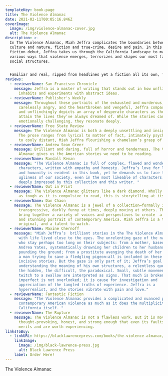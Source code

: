 ```yaml
---
templateKey: book-page
title: The Violence Almanac
date: 2021-02-11T00:05:16.846Z
coverImage:
  image: /img/violence-almanac-cover.jpg
  alt: The Violence Almanac
description: >-
  In The Violence Almanac, Miah Jeffra complicates the boundaries between
  culture and nature, fiction and true-crime, desire and pain. In this powerful
  fiction debut, Jeffra takes us through the California landscape to map the
  various ways that violence emerges, terrorizes and shapes our most familiar
  social structures.


  Familiar and real, ripped from headlines yet a fiction all its own, The Violence Almanac vacillates between visceral horror and heartbreaking humanity. With a broad array of voices, these stories paint a portrait of the vastly diverse, complicated, hyper-mediated state of California and the state of ourselves, and blurs the line between safety and danger, love and obsession, victim and agent of violence.
reviews:
  - reviewerName: San Francisco Chronicle
    message: Jeffra is a master of writing that stands out in how unflinchingly it
      inhabits and experiments with abstract ideas.
  - reviewerName: Publisher's Weekly
    message: Throughout these portraits of the exhausted and murderous, the
      carelessly angry, and the heartbroken and vengeful, Jeffra compassionately
      and unflinchingly depicts an array of desperate characters as they try to
      attain the lives they’ve always dreamed of. While the stories can be
      emotionally challenging, they resonate deeply.
  - reviewerName: Free State Review
    message: The Violence Almanac is both a deeply unsettling and insightful book.
      The prose ranges from lyrical to matter of fact, intimately psychological
      to cooly distant, Miah Jeffra flourishing a chameleon’s grasp of style.
  - reviewerName: Andrew Sean Greer
    message: Brilliant and daring, full of horror and tenderness, The Violence
      Almanac gives us the American stories we need to be reading.
  - reviewerName: Randall Kenan
    message: "The Violence Almanac is full of complex, flawed and wonderfully alive
      characters, written with empathy and honesty. Jeffra’s love for language
      and humanity is evident in this book, yet he demands us to face the
      ugliness of our society, even in the most likeable of characters. I am
      deeply impressed by this collection and this writer. "
  - reviewerName: Out in Print
    message: The Violence Almanac glitters like a dark diamond. Wholly engaging and
      as tough as it is compulsive to read, this is storytelling at its finest.
  - reviewerName: Dan Chaon
    message: The Violence Almanac is a jewel of a collection–formally inventive,
      transgressive, darkly funny at times, deeply moving at others. The stories
      bring together a variety of voices and perspectives to create  a cohesive
      and stunning portrait of contemporary America. Miah Jeffra is a true
      original, and a talent to watch.
  - reviewerName: Maxine Chernoff
    message: "Miah Jeffra’s  brilliant stories in the The Violence Almanac seethe
      with life lived close to the eyes. The unrelenting gaze of the narrators,
      who stay perhaps too long on their subjects: from a mother, based on
      Andrea Yates, systematically drowning her children to her husband, fists
      pounding the ground; from a prostitute avenging the death of her friend to
      a man trying to save a fledgling pigeon–all is included in these honest,
      incisive stories. But the gaze is only part of it; Jeffra’s goal is
      understanding the meaning of his own structures, a relentless quest for
      the hidden, the difficult, the paradoxical. Small, subtle movements from a
      twitch to a swallow are interpreted as signs. That much is broken and
      imperfect is not overlooked; it is cause for investigation and
      appreciation of the tangled truths of experience. Jeffra is a
      hyperrealist, and the stories vibrate with pain and love."
  - reviewerName: Fantastic Fiction
    message: "The Violence Almanac provides a complicated and nuanced portrait of
      contemporary American violence as much as it does the multiplicity of
      California itself. "
  - reviewerName: The Rupture
    message: The Violence Almanac is not a flawless work. But it is moving,
      thought-provoking, honest, and strong enough that even its faults have
      merits and are worth experiencing.
linksToBuy:
  - linkURL: https://blacklawrencepress.com/books/the-violence-almanac/
    linkImage:
      image: /img/black-lawrence-press.jpg
      alt: Black Lawrence Press
    label: Order Here!
---
```

The Violence Almanac